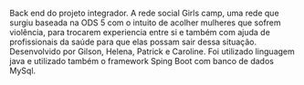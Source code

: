 Back end do projeto integrador. A rede social Girls camp, uma rede que surgiu baseada na ODS 5 com o intuito de acolher mulheres que sofrem violência, para trocarem experiencia entre si e também com ajuda de profissionais da saúde para que elas possam sair dessa situação. Desenvolvido por Gilson, Helena, Patrick e Caroline. Foi utilizado linguagem java e utilizado também o framework Sping Boot com banco de dados MySql.                                             
